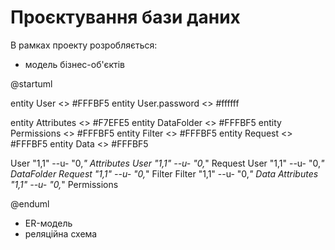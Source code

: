 # Проєктування бази даних

В рамках проекту розробляється:

- модель бізнес-об'єктів

@startuml

entity User <<ENTITY>> #FFFBF5
entity User.password <<TEXT>> #ffffff

entity Attributes <<ENTITY>> #F7EFE5
entity DataFolder <<ENTITY>> #FFFBF5
entity Permissions <<ENTITY>> #FFFBF5
entity Filter <<ENTITY>> #FFFBF5
entity Request <<ENTITY>> #FFFBF5
entity Data <<ENTITY>> #FFFBF5

User "1,1" --u- "0,_" Attributes
User "1,1" --u- "0,_" Request
User "1,1" --u- "0,_" DataFolder
Request "1,1" --u- "0,_" Filter
Filter "1,1" --u- "0,_" Data
Attributes "1,1" --u- "0,_" Permissions

@enduml

- ER-модель
- реляційна схема
